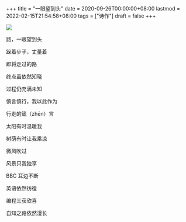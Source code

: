 +++
title = "一眼望到头"
date = 2020-09-26T00:00:00+08:00
lastmod = 2022-02-15T21:54:58+08:00
tags = ["诗作"]
draft = false
+++

![](https://images.yidajiabei.xyz/poetry-yiyanwangdaotou.jpg)

路，一眼望到头

跺着步子，丈量着

即将走过的路

终点虽依然知晓

过程仍充满未知

慎言慎行，我以此作为

行走的箴（zhēn）言

太阳有时温暖我

树荫有时让我乘凉

微风吹过

风景只我独享

BBC 耳边不断

英语依然彷徨

编程三获欣喜

自知之路依然漫长
